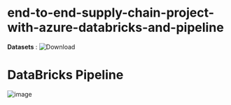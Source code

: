 # end-to-end-supply-chain-project-with-azure-databricks-and-pipeline

**Datasets** : ![Download](https://www.kaggle.com/datasets/aakash15071996/supply-and-chain-datasets/)


# DataBricks Pipeline
![image](https://github.com/Akashpandey1507/end-to-end-supply-chain-project-with-azure-databricks-and-pipeline/assets/124170332/41ed450e-f513-4251-b5a4-7e68c9a70513)
